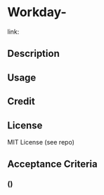 # Workday-
link: 

## Description


## Usage

## Credit

## License
MIT License (see repo)

## Acceptance Criteria
### ()
